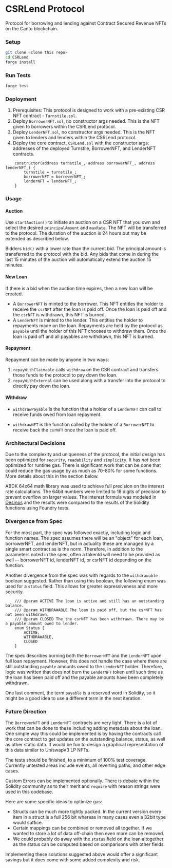 # CSRLend Protocol
Protocol for borrowing and lending against Contract Secured Revenue NFTs on the Canto blockchain.

### Setup

```sh
git clone <clone this repo>
cd CSRLend
forge install
```

### Run Tests

```sh
forge test
```

### Deployment

1. Prerequisites: This protocol is designed to work with a pre-existing CSR NFT contract - `Turnstile.sol`.
2. Deploy `BorrowerNFT.sol`, no constructor args needed. This is the  NFT given to borrowers within the CSRLend protocol.
3. Deploy `LenderNFT.sol`, no constructor args needed. This is the  NFT given to lenders and lenders within the CSRLend protocol.
3. Deploy the core contract, `CSRLend.sol` with the constructor args: addresses of the deployed Turnstile, BorrowerNFT, and LenderNFT contracts.

```solidity
    constructor(address turnstile_, address borrowerNFT_, address lenderNFT_) {
        turnstile = turnstile_;
        borrowerNFT = borrowerNFT_;
        lenderNFT = lenderNFT_;
    }
```

### Usage

#### Auction
Use `startAuction()` to initiate an auction on a CSR NFT that you own and select the desired `principalAmount` and `maxRate`.  The NFT will be transferred to the protocol. The duration of the auction is 24 hours but may be extended as described below.

Bidders `bid()` with a lower rate than the current bid.  The principal amount is transferred to the protocol with the bid.  Any bids that come in during the last 15 minutes of the auction will automatically extend the auction 15 minutes.

#### New Loan
If there is a bid when the auction time expires, then a new loan will be created.
  - A `BorrowerNFT` is minted to the borrower.  This NFT entitles the holder to receive the `csrNFT` after the loan is paid off.  Once the loan is paid off and the `csrNFT` is withdrawn, this NFT is burned.
  - A `LenderNFT` is minted to the lender.  This entitles the holder to repayments made on the loan. Repayments are held by the protocol as `payable` until the holder of this NFT chooses to withdraw them.  Once the loan is paid off and all payables are withdrawn, this NFT is burned.

#### Repayment
Repayment can be made by anyone in two ways:

1. `repayWithClaimable` calls `withdraw` on the CSR contract and transfers those funds to the protocol to pay down the loan.
2. `repayWithExternal` can be used along with a transfer into the protocol to directly pay down the loan.

#### Withdraw

- `withdrawPayable` is the function that a holder of a `LenderNFT` can call to receive funds owed from loan repayment.

- `withdrawNFT` is the function called by the holder of a `BorrowerNFT` to receive back the `csrNFT` once the loan is paid off.


### Architectural Decisions

Due to the complexity and uniqueness of the protocol, the initial design has been optimized for `security`, `readability` and `simplicity`.  It has _not_ been optimized for runtime gas. There is significant work that can be done that could reduce the gas usage by as much as 70-80% for some functions.  More details about this in the section below.

ABDK 64x64 math library was used to achieve full precision on the interest rate calculations. The 64bit numbers were limited to 18 digits of precision to prevent overflow on larger values.  The interest formula was modeled in [Desmos](https://www.desmos.com/calculator/aw7omelxde) and the results were compared to the results of the Solidity functions using Foundry tests.

### Divergence from Spec

For the most part, the spec was followed exactly, including logic and function names.  The spec assumes there will be an "object" for each loan, borrowerNFT, and lenderNFT, but in actuality these are managed by a single smart contract as is the norm.  Therefore, in addition to the parameters noted in the spec, often a tokenId will need to be provided as well -- borrowerNFT id, lenderNFT id, or csrNFT id depending on the function.

Another divergence from the spec was with regards to the `withdrawable` boolean suggested.  Rather than using this boolean, the following enum was used for a `status` field.  This allows for greater expressiveness and more security.

```solidity
    /// @param ACTIVE The loan is active and still has an outstanding balance.
    /// @param WITHDRAWABLE The loan is paid off, but the csrNFT has not been withdrawn.
    /// @param CLOSED The the csrNFT has been withdrawn. There may be a payable amount owed to lender.
    enum Status {
        ACTIVE,
        WITHDRAWABLE,
        CLOSED
    }
```

The spec describes burning both the `BorrowerNFT` and the `LenderNFT` upon full loan repayment.  However, this does not handle the case where there are still outstanding `payable` amounts owed to the `LenderNFT` holder.  Therefore, logic was written that does not burn the `LenderNFT` token until such time as the loan has been paid off and the payable amounts have been completely withdrawn.

One last comment, the term `payable` is a reserved word in Solidity, so it might be a good idea to use a different term in the next iteration.

### Future Direction

The `BorrowerNFT` and `LenderNFT` contracts are very light.  There is a lot of work that can be done to these including adding metadata about the loan.  One simple way this could be implemented is by having the contracts call the core contract to get updates on the outstanding balance, status, as well as other static data.  It would be fun to design a graphical representation of this data similar to UniswapV3 LP NFTs.

The tests should be finished, to a minimum of 100% test coverage.  Currently untested areas include events, all reverting paths, and other edge cases.

Custom Errors can be implemented optionally. There is debate within the Solidity community as to their merit and `require` with reason strings were used in this codebase.

Here are some specific ideas to optimize gas:
 - Structs can be much more tightly packed.  In the current version every item in a struct is a full 256 bit whereas in many cases even a 32bit type would suffice.
 - Certain mappings can be combined or removed all together.  If we wanted to store a lot of data off-chain then even more can be removed.
 - We could probably do away with the `status` field on the loan altogether as the status can be computed based on comparisons with other fields.

 Implementing these solutions suggested above would offer a significant savings but it does come with some added complexity and risk.

